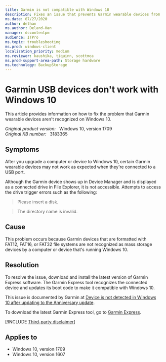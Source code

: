 ```yaml
---
title: Garmin is not compatible with Windows 10
description: Fixes an issue that prevents Garmin wearable devices from working after you've upgraded your computer or device to Windows 10.
ms.date: 07/27/2020
author: delhan
ms.author: Deland-Han
manager: dscontentpm
audience: ITPro
ms.topic: troubleshooting
ms.prod: windows-client
localization_priority: medium
ms.reviewer: kaushika, tiquinn, scottmca
ms.prod-support-area-path: Storage hardware
ms.technology: BackupStorage
---
```

# Garmin USB devices don't work with Windows 10

This article provides information on how to fix the problem that Garmin wearable devices aren't recognized on Windows 10.

_Original product version:_ &nbsp; Windows 10, version 1709  
_Original KB number:_ &nbsp; 3183365

## Symptoms

After you upgrade a computer or device to Windows 10, certain Garmin wearable devices may not work as expected when they're connected to a USB port.

Although the Garmin device shows up in Device Manager and is displayed as a connected drive in File Explorer, it is not accessible. Attempts to access the drive trigger errors such as the following:

> Please insert a disk.

> The directory name is invalid.

## Cause

This problem occurs because Garmin devices that are formatted with FAT12, FAT16, or FAT32 file systems are not recognized as mass storage devices by a computer or device that's running Windows 10.

## Resolution

To resolve the issue, download and install the latest version of Garmin Express software. The Garmin Express tool recognizes the connected device and updates its boot code to make it compatible with Windows 10.

This issue is documented by Garmin at [Device is not detected in Windows 10 after updating to the Anniversary update](https://static.garmin.com/com.garmin.static-pages/cf-maintenance-500.html?site=forums).

To download the latest Garmin Express tool, go to [Garmin Express](https://software.garmin.com/express.html).

[!INCLUDE [Third-party disclaimer](../includes/third-party-disclaimer.md)]

## Applies to

- Windows 10, version 1709
- Windows 10, version 1607
